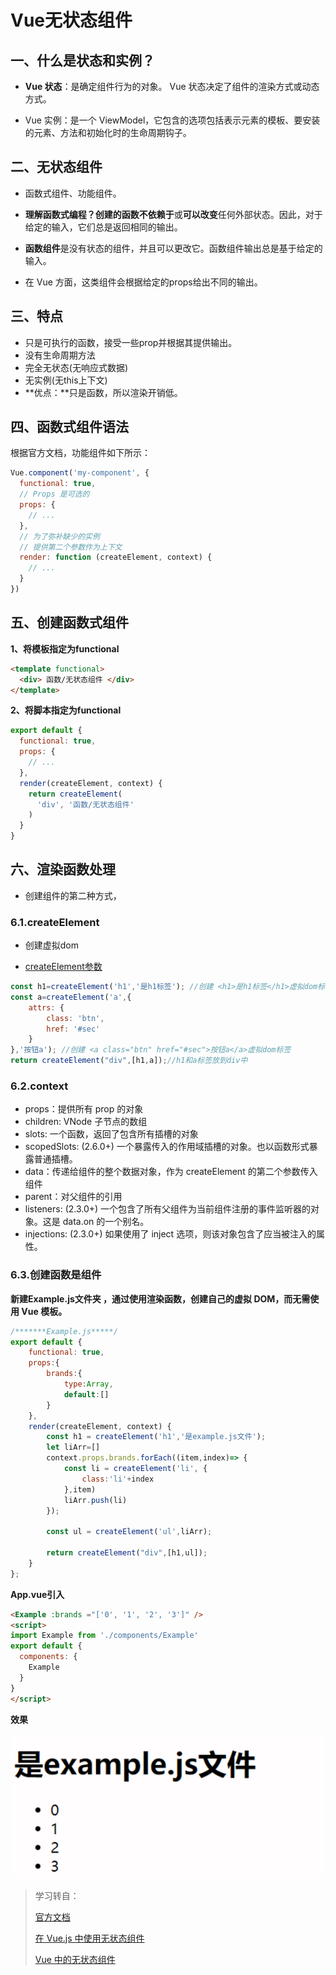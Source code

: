 # Vue无状态组件

## 一、什么是状态和实例？

+ **Vue 状态**：是确定组件行为的对象。 Vue 状态决定了组件的渲染方式或动态方式。

+ Vue 实例：是一个 ViewModel，它包含的选项包括表示元素的模板、要安装的元素、方法和初始化时的生命周期钩子。

## 二、无状态组件

+ 函数式组件、功能组件。

+ **理解函数式编程？**创建的函数**不依赖于**或**可以改变**任何外部状态。因此，对于给定的输入，它们总是返回相同的输出。

+ **函数组件**是没有状态的组件，并且可以更改它。函数组件输出总是基于给定的输入。
+ 在 Vue 方面，这类组件会根据给定的props给出不同的输出。

## 三、特点

+ 只是可执行的函数，接受一些prop并根据其提供输出。
+ 没有生命周期方法
+ 完全无状态(无响应式数据)
+ 无实例(无this上下文)
+ **优点：**只是函数，所以渲染开销低。

## 四、函数式组件语法

根据官方文档，功能组件如下所示：

```js
Vue.component('my-component', {
  functional: true,
  // Props 是可选的
  props: {
    // ...
  },
  // 为了弥补缺少的实例
  // 提供第二个参数作为上下文
  render: function (createElement, context) {
    // ...
  }
})
```

## 五、创建函数式组件

**1、将模板指定为functional**

```html
<template functional>
  <div> 函数/无状态组件 </div>
</template>
```

**2、将脚本指定为functional**

```js
export default {
  functional: true,
  props: {
    // ...
  },
  render(createElement, context) {
    return createElement(
      'div', '函数/无状态组件'
    )
  }
}		
```

## 六、渲染函数处理 

+ 创建组件的第二种方式，

### 6.1.createElement

+ 创建虚拟dom

+ [createElement参数](https://cn.vuejs.org/v2/guide/render-function.html#createElement-%E5%8F%82%E6%95%B0)

```js
const h1=createElement('h1','是h1标签'); //创建 <h1>是h1标签</h1>虚拟dom标签
const a=createElement('a',{
    attrs: {
        class: 'btn',
        href: '#sec'
    }
},'按钮a'); //创建 <a class="btn" href="#sec">按钮a</a>虚拟dom标签
return createElement("div",[h1,a]);//h1和a标签放到div中
```

### 6.2.context

+ props：提供所有 prop 的对象
+ children: VNode 子节点的数组
+ slots: 一个函数，返回了包含所有插槽的对象
+ scopedSlots: (2.6.0+) 一个暴露传入的作用域插槽的对象。也以函数形式暴露普通插槽。
+ data：传递给组件的整个数据对象，作为 createElement 的第二个参数传入组件
+ parent：对父组件的引用
+ listeners: (2.3.0+) 一个包含了所有父组件为当前组件注册的事件监听器的对象。这是 data.on 的一个别名。
+ injections: (2.3.0+) 如果使用了 inject 选项，则该对象包含了应当被注入的属性。

### 6.3.创建函数是组件

**新建Example.js文件夹 ，通过使用渲染函数，创建自己的虚拟 DOM，而无需使用 Vue 模板。**

```js
/*******Example.js*****/
export default {
    functional: true,
    props:{
        brands:{
            type:Array,
            default:[]
        }
    },
    render(createElement, context) {
        const h1 = createElement('h1','是example.js文件');
        let liArr=[]
        context.props.brands.forEach((item,index)=> {
            const li = createElement('li', {
                class:'li'+index
            },item)
            liArr.push(li)
        });

        const ul = createElement('ul',liArr);

        return createElement("div",[h1,ul]);
    }
};
```

**App.vue引入**

```html
<Example :brands ="['0', '1', '2', '3']" />
<script>
import Example from './components/Example'
export default {
  components: {
    Example
  }
}
</script>
```

**效果**

![](..\images\性能优化\脚本函数式组件.png)





> 学习转自：
>
> [官方文档](https://cn.vuejs.org/v2/guide/render-function.html#%E5%87%BD%E6%95%B0%E5%BC%8F%E7%BB%84%E4%BB%B6)
>
> [在 Vue.js 中使用无状态组件](https://www.cnblogs.com/moluy/p/14092424.html)
>
> [Vue 中的无状态组件](https://www.cnblogs.com/qianxiaox/p/13831058.html)
